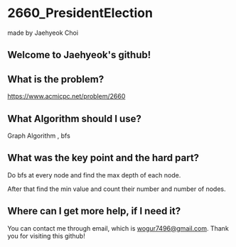 # 2660_PresidentElection

made by Jaehyeok Choi

## Welcome to Jaehyeok's github!

## What is the problem?

https://www.acmicpc.net/problem/2660

## What Algorithm should I use?

Graph Algorithm , bfs

## What was the key point and the hard part?

Do bfs at every node and find the max depth of each node.

After that find the min value and count their number and number of nodes.

## Where can I get more help, if I need it?

You can contact me through email, which is wogur7496@gmail.com.
Thank you for visiting this github!
